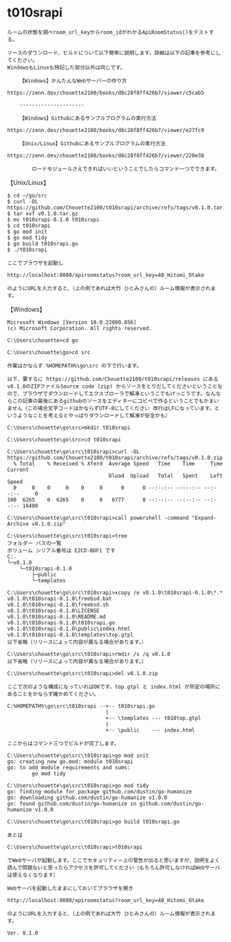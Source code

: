 # t010srapi

	ルームの状態を調べroom_url_keyからroom_idがわかるApiRoomStatus()をテストする。

	ソースのダウンロード、ビルドについて以下簡単に説明します。詳細は以下の記事を参考にしてください。
	WindowsもLinuxも特記した部分以外は同じです。

		【Windows】かんたんなWebサーバーの作り方
			https://zenn.dev/chouette2100/books/d8c28f8ff426b7/viewer/c5cab5

		---------------------

		【Windows】Githubにあるサンプルプログラムの実行方法
			https://zenn.dev/chouette2100/books/d8c28f8ff426b7/viewer/e27fc9

		【Unix/Linux】Githubにあるサンプルプログラムの実行方法
			https://zenn.dev/chouette2100/books/d8c28f8ff426b7/viewer/220e38

			ロードモジュールさえできればいいということでしたらコマンド一つでできます。

【Unix/Linux】

	$ cd ~/go/src
	$ curl -OL https://github.com/Chouette2100/t010srapi/archive/refs/tags/v0.1.0.tar.gz
	$ tar xvf v0.1.0.tar.gz
	$ mv t010srapi-0.1.0 t010srapi
	$ cd t010srapi
	$ go mod init
	$ go mod tidy
	$ go build t010srapi.go
	$ ./t010srapi

	ここでブラウザを起動し

	http://localhost:8080/apiroomstatus?room_url_key=48_Hitomi_Otake

	のようにURLを入力すると、（上の例であれば大竹 ひとみさんの）ルーム情報が表示されます。

【Windows】

	Microsoft Windows [Version 10.0.22000.856]
	(c) Microsoft Corporation. All rights reserved.

	C:\Users\chouette>cd go

	C:\Users\chouette\go>cd src

	作業はかならず %HOMEPATH%\go\src の下で行います。

	以下、要するに https://github.com/Chouette2100/t010srapi/releases にあるv0.1.0のZIPファイルSource code (zip) からソースをとりだしてくださいということなので、ブラウザでダウンロードしてエクスプローラで解凍というこでもけっこうです。なんならこの記事の最後にあるgithubのソースをエディターにコピペで作るということでもかまいません（この場合文字コードはかならずUTF-8にしてください 改行はLFになっています。というようなことを考えるとやっぱりダウンロードして解凍が安全かも）

	C:\Users\chouette\go\src>mkdir t010srapi

	C:\Users\chouette\go\src>cd t010srapi

	C:\Users\chouette\go\src\t010srapi>curl -OL https://github.com/Chouette2100/t010srapi/archive/refs/tags/v0.1.0.zip
	  % Total    % Received % Xferd  Average Speed   Time    Time     Time  Current
	                                 Dload  Upload   Total   Spent    Left  Speed
	  0     0    0     0    0     0      0      0 --:--:-- --:--:-- --:--:--     0
	100  6265    0  6265    0     0   6777      0 --:--:-- --:--:-- --:--:-- 16400

	C:\Users\chouette\go\src\t010srapi>call powershell -command "Expand-Archive v0.1.0.zip"

	C:\Users\chouette\go\src\t010srapi>tree
	フォルダー パスの一覧
	ボリューム シリアル番号は E2CD-BDF1 です
	C:.
	└─v0.1.0
	    └─t010srapi-0.1.0
	        ├─public
	        └─templates

	C:\Users\chouette\go\src\t010srapi>xcopy /e v0.1.0\t010srapi-0.1.0\*.*
	v0.1.0\t010srapi-0.1.0\freebsd.bat
	v0.1.0\t010srapi-0.1.0\freebsd.sh
	v0.1.0\t010srapi-0.1.0\LICENSE
	v0.1.0\t010srapi-0.1.0\README.md
	v0.1.0\t010srapi-0.1.0\t010srapi.go
	v0.1.0\t010srapi-0.1.0\public\index.html
	v0.1.0\t010srapi-0.1.0\templates\top.gtpl
	以下省略（リリースによって内容が異なる場合があります。）

	C:\Users\chouette\go\src\t010srapi>rmdir /s /q v0.1.0
	以下省略（リリースによって内容が異なる場合があります。）

	C:\Users\chouette\go\src\t010srapi>del v0.1.0.zip

	ここで次のような構成になっていればOKです。top.gtpl と index.html が所定の場所にあることをかならず確かめてください。

	C:%HOMEPATH%\go\src\t010srapi --+-- t010srapi.go
	                                |
	                                +-- \templates --- t010top.gtpl
	                                |
	                                +-- \public    --- index.html

	ここからはコマンド三つでビルドが完了します。

	C:\Users\chouette\go\src\t010srapi>go mod init
	go: creating new go.mod: module t010srapi
	go: to add module requirements and sums:
	        go mod tidy

	C:\Users\chouette\go\src\t010srapi>go mod tidy
	go: finding module for package github.com/dustin/go-humanize
	go: downloading github.com/dustin/go-humanize v1.0.0
	go: found github.com/dustin/go-humanize in github.com/dustin/go-humanize v1.0.0

	C:\Users\chouette\go\src\t010srapi>go build t010srapi.go

	あとは

	C:\Users\chouette\go\src\t010srapi>t010srapi

	でWebサーバが起動します。ここでセキュリティー上の警告が出ると思いますが、説明をよく読んで問題ないと思ったらアクセスを許可してください（もちろん許可しなければWebサーバは使えなくなります）

	Webサーバを起動したままにしておいてブラウザを開き

	http://localhost:8080/apiroomstatus?room_url_key=48_Hitomi_Otake

	のようにURLを入力すると、（上の例であれば大竹 ひとみさんの）ルーム情報が表示されます。

	Ver. 0.1.0

